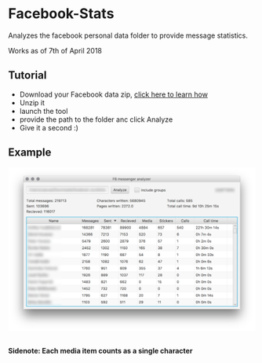 # Facebook-Stats
Analyzes the facebook personal data folder to provide message statistics.


Works as of 7th of April 2018

## Tutorial

* Download your Facebook data zip, [click here to learn how](https://www.facebook.com/help/302796099745838")
* Unzip it
* launch the tool
* provide the path to the folder anc click Analyze
* Give it a second :) 




## Example

![screenshot](https://github.com/flawlessBadger/Facebook-Stats/raw/master/example.png "Examplle")
##
**Sidenote: Each media item counts as a single character**